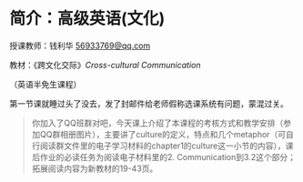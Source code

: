 # 简介：高级英语(文化)

授课教师：钱利华 56933769@qq.com

教材：《跨文化交际》*Cross-cultural Communication*

（英语半免生课程）

第一节课就睡过头了没去，发了封邮件给老师假称选课系统有问题，蒙混过关。

> 你加入了QQ班群对吧，今天课上介绍了本课程的考核方式和教学安排（参加QQ群相册图片），主要讲了culture的定义，特点和几个metaphor（可自行阅读群文件里的电子学习材料的chapter1的culture这一小节的内容），课后作业的必读任务为阅读电子材料里的2. Communication到3.2这个部分；拓展阅读内容为新教材的19-43页。
